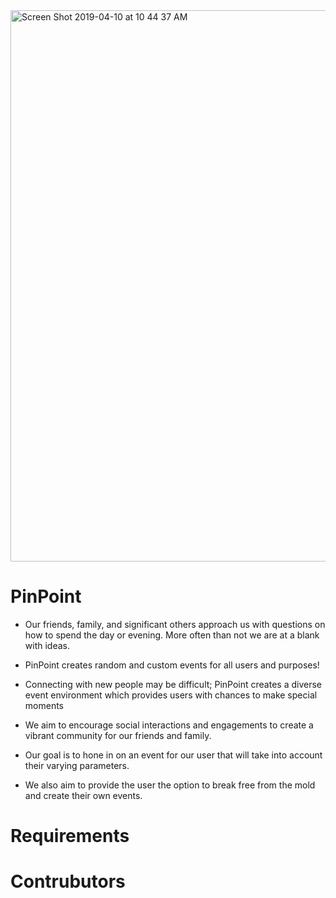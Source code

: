 <img width="882" alt="Screen Shot 2019-04-10 at 10 44 37 AM" src="https://user-images.githubusercontent.com/43770785/55889427-0d158880-5b7f-11e9-8b90-2c43fb959db7.png">

# PinPoint


- Our friends, family, and significant others approach us with questions on how to spend the day or evening. More often than not we are at a blank with ideas. 
- PinPoint creates random and custom events for all users and purposes! 
- Connecting with new people may be difficult; PinPoint creates a diverse event environment which provides users with chances to make special moments

- We aim to encourage social interactions and engagements to create a vibrant community for our friends and family.
- Our goal is to hone in on an event for our user that will take into account their varying parameters. 
- We also aim to provide the user the option to break free from the mold and create their own events.


# Requirements


# Contrubutors

